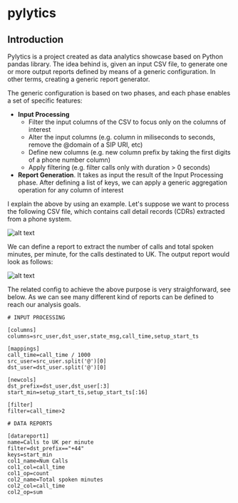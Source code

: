 # pylytics


## Introduction

Pylytics is a project created as data analytics showcase based on Python pandas library.
The idea behind is, given an input CSV file, to generate one or more output reports defined by means of a generic configuration. 
In other terms, creating a generic report generator.

The generic configuration is based on two phases, and each phase enables a set of specific features:
- **Input Processing**
	- Filter the input columns of the CSV to focus only on the columns of interest
	- Alter the input columns (e.g. column in miliseconds to seconds, remove the @domain of a SIP URI, etc)
	- Define new columns (e.g. new column prefix by taking the first digits of a phone number column)
	- Apply filtering (e.g. filter calls only with duration > 0 seconds)
- **Report Generation**. It takes as input the result of the Input Processing phase. After defining a list of keys, we can apply a generic aggregation operation for any column of interest

I explain the above by using an example. Let's suppose we want to process the following CSV file, which contains call detail records (CDRs) extracted from a phone system.

![alt text](https://drive.google.com/open?id=0BzjkyMU06pAheVY0ZmhVUFZrd2c "Sample input CSV")

We can define a report to extract the number of calls and total spoken minutes, per minute, for the calls destinated to UK. The output report would look as follows:

![alt text](https://drive.google.com/file/d/0BzjkyMU06pAhMnBHWFhvT09hR0k/view?usp=sharing "Generated Report")

The related config to achieve the above purpose is very straighforward, see below. As we can see many different kind of reports can be defined to reach our analysis goals.

```
# INPUT PROCESSING

[columns]
columns=src_user,dst_user,state_msg,call_time,setup_start_ts

[mappings]
call_time=call_time / 1000
src_user=src_user.split('@')[0]
dst_user=dst_user.split('@')[0]

[newcols]
dst_prefix=dst_user,dst_user[:3]
start_min=setup_start_ts,setup_start_ts[:16]

[filter]
filter=call_time>2

# DATA REPORTS

[datareport1]
name=Calls to UK per minute
filter=dst_prefix=="+44"
keys=start_min
col1_name=Num Calls
col1_col=call_time
col1_op=count
col2_name=Total spoken minutes
col2_col=call_time
col2_op=sum
```

